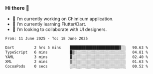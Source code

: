 ### Hi there 👋

<!--
**devcat37/devcat37** is a ✨ _special_ ✨ repository because its `README.md` (this file) appears on your GitHub profile.-->


- 🔭 I’m currently working on Chimicum application.
- 🌱 I’m currently learning Flutter/Dart.
- 👯 I’m looking to collaborate with UI designers.
<!-- - 🤔 I’m looking for help with ... -->

<!--START_SECTION:waka-->

```txt
From: 11 June 2025 - To: 18 June 2025

Dart         2 hrs 5 mins    ██████████████████████▓░░   90.63 %
TypeScript   6 mins          █▒░░░░░░░░░░░░░░░░░░░░░░░   04.81 %
YAML         3 mins          ▓░░░░░░░░░░░░░░░░░░░░░░░░   02.40 %
XML          2 mins          ▒░░░░░░░░░░░░░░░░░░░░░░░░   01.63 %
CocoaPods    0 secs          ░░░░░░░░░░░░░░░░░░░░░░░░░   00.52 %
```

<!--END_SECTION:waka-->
